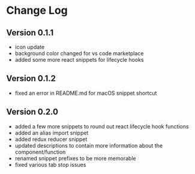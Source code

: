 # Change Log

## Version 0.1.1
- icon update
- background color changed for vs code marketplace
- added some more react snippets for lifecycle hooks

## Version 0.1.2
- fixed an error in README.md for macOS snippet shortcut

## Version 0.2.0
- added a few more snippets to round out react lifecycle hook functions
- added an alias import snippet
- added redux reducer snippet
- updated descriptions to contain more information about the component/function
- renamed snippet prefixes to be more memorable
- fixed various tab stop issues